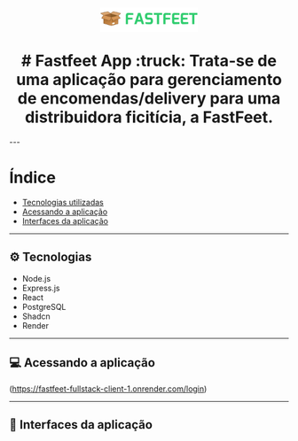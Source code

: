 <h1 align="center">
  <p><img src='./client/src/assets/fastfeet-logo.png' height="44"></p>
 # Fastfeet App :truck:
Trata-se de uma aplicação para gerenciamento de encomendas/delivery para uma distribuidora ficitícia, a FastFeet.
</h1>
---

# Índice
 - [Tecnologias utilizadas](#-tecnologias)
 - [Acessando a aplicação](#-acessando-a-aplicação)
 - [Interfaces da aplicação](#-interfaces-da-aplicação)

---

## ⚙ Tecnologias

 - Node.js
 - Express.js
 - React
 - PostgreSQL
 - Shadcn
 - Render

---

## 💻 Acessando a aplicação

(https://fastfeet-fullstack-client-1.onrender.com/login)

---

## 📸 Interfaces da aplicação
